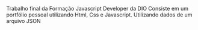 Trabalho final da Formação Javascript Developer da DIO
Consiste em um portfólio pessoal utilizando Html, Css e Javascript. 
Utilizando dados de um arquivo JSON

